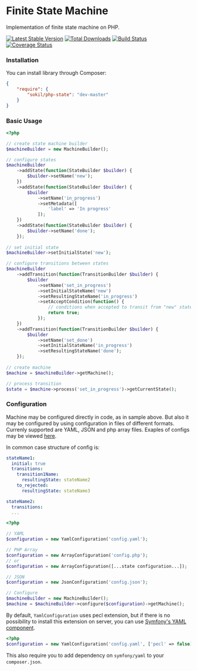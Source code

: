 # Finite State Machine

Implementation of finite state machine on PHP.

[![Latest Stable Version](https://poser.pugx.org/sokil/php-state/v/stable.png)](https://packagist.org/packages/sokil/php-state)
[![Total Downloads](http://img.shields.io/packagist/dt/sokil/php-state.svg)](https://packagist.org/packages/sokil/php-state)
[![Build Status](https://travis-ci.org/sokil/php-state.png?branch=master&1)](https://travis-ci.org/sokil/php-state)
[![Coverage Status](https://coveralls.io/repos/sokil/php-state/badge.png)](https://coveralls.io/r/sokil/php-state)

### Installation

You can install library through Composer:

```json
{
    "require": {
        "sokil/php-state": "dev-master"
    }
}
```

### Basic Usage

```php
<?php

// create state machine builder
$machineBuilder = new MachineBuilder();

// configure states
$machineBuilder
    ->addState(function(StateBuilder $builder) {
        $builder->setName('new');
    })
    ->addState(function(StateBuilder $builder) {
        $builder
            ->setName('in_progress')
            ->setMetadata([
                'label' => 'In progress'
            ]);
    })
    ->addState(function(StateBuilder $builder) {
        $builder->setName('done');
    });
    
// set initial state
$machineBuilder->setInitialState('new');

// configure transitions between states
$machineBuilder
    ->addTransition(function(TransitionBuilder $builder) {
        $builder
            ->setName('set_in_progress')
            ->setInitialStateName('new')
            ->setResultingStateName('in_progress')
            ->setAcceptCondition(function() {
                // conditions when accepted to transit from "new" state to "in_progress"
                return true;
            });
    })
    ->addTransition(function(TransitionBuilder $builder) {
        $builder
            ->setName('set_done')
            ->setInitialStateName('in_progress')
            ->setResultingStateName('done');
    });
    
// create machine
$machine = $machineBuilder->getMachine();

// process transition
$state = $machine->process('set_in_progress')->getCurrentState();
```

### Configuration

Machine may be configured directly in code, as in sample above. But also it may be configured by using configuration in files of different formats. Currenly supported are YAML, JSON and php array files. Exaples of configs may be viewed [here](https://github.com/sokil/php-state/tree/master/tests/configs).

In common case structure of config is:
```yaml
stateName1:
  initial: true
  transitions:
    transition1Name:
      resultingState: stateName2
    to_rejected:
      resultingState: stateName3

stateName2:
  transitions:
  ...
```

```php
<?php

// YAML
$configuration = new YamlConfiguration('config.yaml');

// PHP Array
$configuration = new ArrayConfiguration('config.php');
// or
$configuration = new ArrayConfiguration([...state configuration...]);

// JSON
$configuration = new JsonConfiguration('config.json');

// Configure
$machineBuilder = new MachineBuilder();
$machine = $machineBuilder->configure($configuration)->getMachine();
```

By default, `YamlConfiguration` uses pecl extension, but if there is no possibility to install this extension on server, you can use
[Symfony's YAML component](http://symfony.com/doc/current/components/yaml/introduction.html).

```php
<?php
$configuration = new YamlConfiguration('config.yaml', ['pecl' => false]);
```

This also require you to add dependency on `symfony/yaml` to your `composer.json`.
